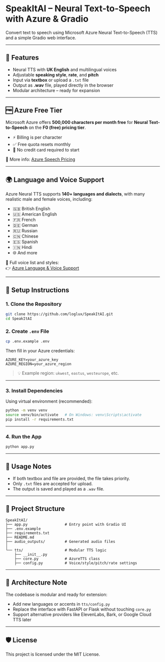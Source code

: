 # SpeakItAI – Neural Text-to-Speech with Azure & Gradio

Convert text to speech using Microsoft Azure Neural Text-to-Speech (TTS) and a simple Gradio web interface.

---

## 🎯 Features

- Neural TTS with **UK English** and multilingual voices
- Adjustable **speaking style**, **rate**, and **pitch**
- Input via **textbox** or upload a `.txt` file
- Output as **.wav** file, played directly in the browser
- Modular architecture – ready for expansion

---

## 🆓 Azure Free Tier

Microsoft Azure offers **500,000 characters per month free** for **Neural Text-to-Speech** on the **F0 (free) pricing tier**.

- ⚡ Billing is per character
- ✅ Free quota resets monthly
- 🪪 No credit card required to start

📖 More info: [Azure Speech Pricing](https://azure.microsoft.com/en-us/pricing/details/cognitive-services/speech-services/)

---

## 🌍 Language and Voice Support

Azure Neural TTS supports **140+ languages and dialects**, with many realistic male and female voices, including:

- 🇬🇧 British English
- 🇺🇸 American English
- 🇫🇷 French
- 🇩🇪 German
- 🇷🇺 Russian
- 🇨🇳 Chinese
- 🇪🇸 Spanish
- 🇮🇳 Hindi
- 🌐 And more

📖 Full voice list and styles:  
👉 [Azure Language & Voice Support](https://learn.microsoft.com/en-us/azure/ai-services/speech-service/language-support)

---

## 🚀 Setup Instructions

### 1. Clone the Repository

```bash
git clone https://github.com/loglux/SpeakItAI.git
cd SpeakItAI
```

### 2. Create `.env` File

```bash
cp .env.example .env
```

Then fill in your Azure credentials:

```env
AZURE_KEY=your_azure_key
AZURE_REGION=your_azure_region
```

> 💡 Example region: `ukwest`, `eastus`, `westeurope`, etc.

---

### 3. Install Dependencies

Using virtual environment (recommended):

```bash
python -m venv venv
source venv/bin/activate   # On Windows: venv\Scripts\activate
pip install -r requirements.txt
```

---

### 4. Run the App

```bash
python app.py
```

---

## 📝 Usage Notes

- If both textbox and file are provided, the file takes priority.
- Only `.txt` files are accepted for upload.
- The output is saved and played as a `.wav` file.

---

## 📂 Project Structure

```
SpeakItAI/
├── app.py                 # Entry point with Gradio UI
├── .env.example
├── requirements.txt
├── README.md
├── audio_outputs/         # Generated audio files
│
└── tts/                   # Modular TTS logic
    ├── __init__.py
    ├── core.py            # AzureTTS class
    ├── config.py          # Voice/style/pitch/rate settings
```

---

## 🧠 Architecture Note

The codebase is modular and ready for extension:
- Add new languages or accents in `tts/config.py`
- Replace the interface with FastAPI or Flask without touching `core.py`
- Support alternative providers like ElevenLabs, Bark, or Google Cloud TTS later

---

## 🛡 License

This project is licensed under the MIT License.
